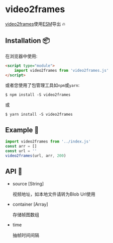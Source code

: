 # video2frames

[video2frames]()使用[ESM](https://developer.mozilla.org/en-US/docs/Web/JavaScript/Guide/Modules)导出 🔥

## Installation 📦


在浏览器中使用:
```html
<script type="module">
    import video2frames from 'video2frames.js'
</script>
```
或者您使用了包管理工具如`npm`或`yarn`:
```shell
$ npm install -S video2frames
```
或
```shell
$ yarn install -S video2frames
```

## Example 👏
```js
import video2frames from '../index.js'
const arr = []
const url = ''
video2frames(url, arr, 200)
```

## API 🌟
- source [String]

    视频地址，如本地文件请转为Blob Url使用
- container [Array]

    存储帧图数组
- time

    抽帧时间间隔